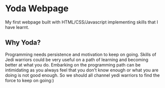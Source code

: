 <h1>Yoda Webpage</h1> 

My first webpage built with HTML/CSS/Javascript implementing skills that I have learnt. 

<h2>Why Yoda?</h2>
Programming needs persistence and motivation to keep on going. Skills of Jedi warriors could be very useful 
on a path of learning and becoming better at what you do. Embarking on the programming path can be intimidating as you 
always feel that you don't know enough or what you are doing is not good enough. So we should all channel yedi warriors 
to find the force to keep on going:)
